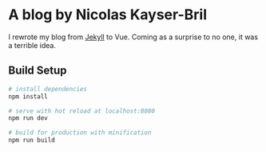# A blog by Nicolas Kayser-Bril

I rewrote my blog from [Jekyll](https://github.com/n-kb/blog-v1) to Vue. Coming as a surprise to no one, it was a terrible idea.

## Build Setup

``` bash
# install dependencies
npm install

# serve with hot reload at localhost:8080
npm run dev

# build for production with minification
npm run build
```